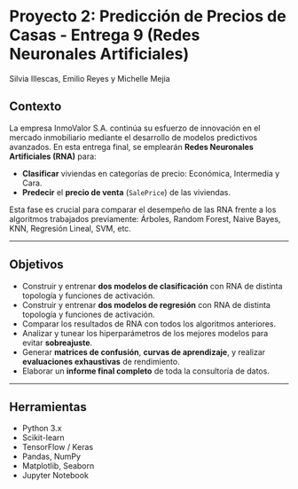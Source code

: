 # Proyecto 2: Predicción de Precios de Casas - Entrega 9 (Redes Neuronales Artificiales)
Silvia Illescas, Emilio Reyes y Michelle Mejia

## Contexto

La empresa InmoValor S.A. continúa su esfuerzo de innovación en el mercado inmobiliario mediante el desarrollo de modelos predictivos avanzados. En esta entrega final, se emplearán **Redes Neuronales Artificiales (RNA)** para:

- **Clasificar** viviendas en categorías de precio: Económica, Intermedia y Cara.
- **Predecir** el **precio de venta** (`SalePrice`) de las viviendas.

Esta fase es crucial para comparar el desempeño de las RNA frente a los algoritmos trabajados previamente: Árboles, Random Forest, Naive Bayes, KNN, Regresión Lineal, SVM, etc.

---

## Objetivos

- Construir y entrenar **dos modelos de clasificación** con RNA de distinta topología y funciones de activación.
- Construir y entrenar **dos modelos de regresión** con RNA de distinta topología y funciones de activación.
- Comparar los resultados de RNA con todos los algoritmos anteriores.
- Analizar y tunear los hiperparámetros de los mejores modelos para evitar **sobreajuste**.
- Generar **matrices de confusión**, **curvas de aprendizaje**, y realizar **evaluaciones exhaustivas** de rendimiento.
- Elaborar un **informe final completo** de toda la consultoría de datos.

---

## Herramientas

- Python 3.x
- Scikit-learn
- TensorFlow / Keras
- Pandas, NumPy
- Matplotlib, Seaborn
- Jupyter Notebook

